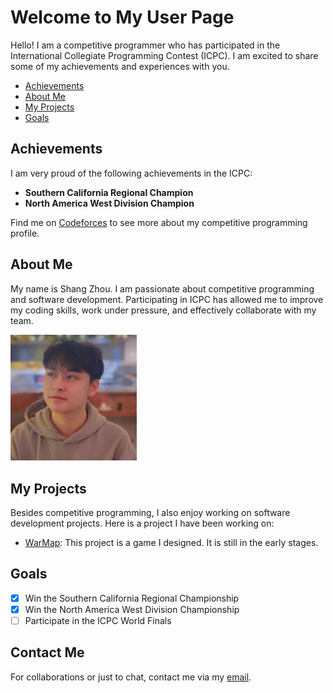 # Welcome to My User Page

Hello! I am a competitive programmer who has participated in the International Collegiate Programming Contest (ICPC). I am excited to share some of my achievements and experiences with you.
- [Achievements](#achievements)
- [About Me](#about-me)
- [My Projects](#my-projects)
- [Goals](#goals)

## Achievements

I am very proud of the following achievements in the ICPC:

- **Southern California Regional Champion**
- **North America West Division Champion**

Find me on [Codeforces](https://codeforces.com/profile/ZhouShang2003) to see more about my competitive programming profile.

## About Me

My name is Shang Zhou. I am passionate about competitive programming and software development. Participating in ICPC has allowed me to improve my coding skills, work under pressure, and effectively collaborate with my team.

<img src="images/photo.jpg" alt="My Photo" width="40%" />

## My Projects

Besides competitive programming, I also enjoy working on software development projects. Here is a project I have been working on:

- [WarMap](https://github.com/zhoushang2003/WarMap): This project is a game I designed. It is still in the early stages.

## Goals

- [x] Win the Southern California Regional Championship
- [x] Win the North America West Division Championship
- [ ] Participate in the ICPC World Finals

## Contact Me

For collaborations or just to chat, contact me via my [email](mailto:shz060@ucsd.edu).
